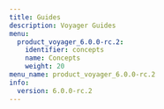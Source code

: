 ```yaml
---
title: Guides
description: Voyager Guides
menu:
  product_voyager_6.0.0-rc.2:
    identifier: concepts
    name: Concepts
    weight: 20
menu_name: product_voyager_6.0.0-rc.2
info:
  version: 6.0.0-rc.2
---
```


